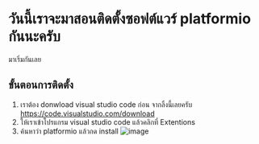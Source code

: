 # วันนี้เราจะมาสอนติดตั้งซอฟต์แวร์ platformio กันนะครับ
มาเริ่มกันเลย
## ขั้นตอนการติดตั้ง
1. เราต้อง donwload visual studio code ก่อน จากลิ้งนี้เลยครับ https://code.visualstudio.com/download
2. ให้เราเข้าโปรแกรม visual studio code แล้วคลิกที่ Extentions
3. ค้นหาว่า platformio แล้วกด install 
![image](https://user-images.githubusercontent.com/98943613/153747936-70b9a789-8dea-4c89-97ba-88b7cdbe82fc.png)
